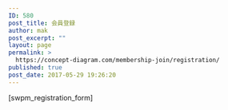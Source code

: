 ```yaml
---
ID: 580
post_title: 会員登録
author: mak
post_excerpt: ""
layout: page
permalink: >
  https://concept-diagram.com/membership-join/registration/
published: true
post_date: 2017-05-29 19:26:20
---
```

[swpm_registration_form]